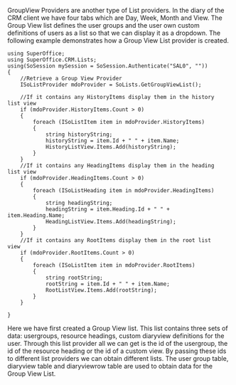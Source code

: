 <properties date="2016-05-10"
SortOrder="87"
/>

GroupView Providers are another type of List providers. In the diary of the CRM client we have four tabs which are Day, Week, Month and View. The Group View list defines the user groups and the user own custom definitions of users as a list so that we can display it as a dropdown. The following example demonstrates how a Group View List provider is created.

 

```
using SuperOffice;
using SuperOffice.CRM.Lists;
using(SoSession mySession = SoSession.Authenticate("SAL0", ""))
{  
    //Retrieve a Group View Provider
    ISoListProvider mdoProvider = SoLists.GetGroupViewList();
   
    //If it contains any HistoryItems display them in the history
list view
    if (mdoProvider.HistoryItems.Count > 0)
    {
        foreach (ISoListItem item in mdoProvider.HistoryItems)
        {
            string historyString;
            historyString = item.Id + " " + item.Name;
            HistoryListView.Items.Add(historyString);
        }
    }
    //If it contains any HeadingItems display them in the heading
list view
    if (mdoProvider.HeadingItems.Count > 0)
    {
        foreach (ISoListHeading item in mdoProvider.HeadingItems)
        {
            string headingString;
            headingString = item.Heading.Id + " " +
item.Heading.Name;
            HeadingListView.Items.Add(headingString);
        }
    }
    //If it contains any RootItems display them in the root list
view
    if (mdoProvider.RootItems.Count > 0)
    {
        foreach (ISoListItem item in mdoProvider.RootItems)
        {
            string rootString;
            rootString = item.Id + " " + item.Name;
            RootListView.Items.Add(rootString);
        }
    }
 
}
```

 

Here we have first created a Group View list. This list contains three sets of data: usergroups, resource headings, custom diaryview definitions for the user. Through this list provider all we can get is the id of the usergroup, the id of the resource heading or the id of a custom view. By passing these ids to different list providers we can obtain different lists. The user group table, diaryview table and diaryviewrow table are used to obtain data for the Group View List. 
